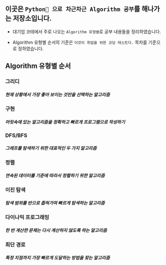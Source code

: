 ## 이곳은 `Python🐍 으로 차근차근 Algorithm 공부`를 해나가는 저장소입니다.

- 대기업 코테에서 주로 나오는 `Algorithm 유형별`로 공부 내용들을 정리하였습니다.

- Algorithm 유형별 순서의 기준은 `이것이 취업을 위한 코딩 테스트다.` 목차를 기준으로 정하였습니다.

## Algorithm 유형별 순서

### 그리디

##### 현재 상황에서 가장 좋아 보이는 것만을 선택하는 알고리즘

### 구현

##### 머릿속에 있는 알고리즘을 정확하고 빠르게 프로그램으로 작성하기

### DFS/BFS

##### 그래프를 탐색하기 위한 대표적인 두 가지 알고리즘

### 정렬

##### 연속된 데이터를 기준에 따라서 정렬하기 위한 알고리즘

### 이진 탐색

##### 탐색 범위를 반으로 좁혀가며 빠르게 탐색하는 알고리즘

### 다이나믹 프로그래밍

##### 한 번 계산한 문제는 다시 계산하지 않도록 하는 알고리즘

### 최단 경로

##### 특정 지점까지 가장 빠르게 도달하는 방법을 찾는 알고리즘

